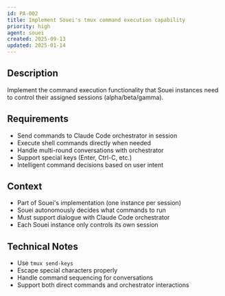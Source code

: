 ```yaml
---
id: PA-002
title: Implement Souei's tmux command execution capability
priority: high
agent: souei
created: 2025-09-13
updated: 2025-01-14
---
```


## Description
Implement the command execution functionality that Souei instances need to control their assigned sessions (alpha/beta/gamma).

## Requirements
- Send commands to Claude Code orchestrator in session
- Execute shell commands directly when needed
- Handle multi-round conversations with orchestrator
- Support special keys (Enter, Ctrl-C, etc.)
- Intelligent command decisions based on user intent

## Context
- Part of Souei's implementation (one instance per session)
- Souei autonomously decides what commands to run
- Must support dialogue with Claude Code orchestrator
- Each Souei instance only controls its own session

## Technical Notes
- Use `tmux send-keys`
- Escape special characters properly
- Handle command sequencing for conversations
- Support both direct commands and orchestrator interactions
